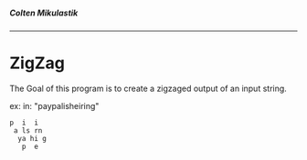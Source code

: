 
##### Colten Mikulastik

---

# ZigZag

The Goal of this program is to create a zigzaged output of an input string.

ex: in: "paypalisheiring"
```
p  i  i
 a ls rn
  ya hi g
   p  e
```
